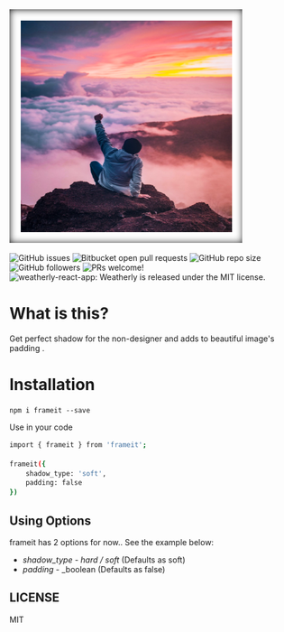  ![FrameIt](https://github.com/Uyadav207/frameit/blob/master/prototype.png)


![GitHub issues](https://img.shields.io/github/issues-raw/Uyadav207/frameit) ![Bitbucket open pull requests](https://img.shields.io/bitbucket/pr/Uyadav207/frameit) ![GitHub repo size](https://img.shields.io/github/repo-size/Uyadav207/frameit) ![GitHub followers](https://img.shields.io/github/followers/Uyadav207?style=social) <img src="https://img.shields.io/badge/PRs-welcome-brightgreen.svg" alt="PRs welcome!" /> <img src="https://img.shields.io/badge/license-MIT-blue.svg" alt="weatherly-react-app: Weatherly is released under the MIT license." />

# What is this?

Get perfect shadow for the non-designer and adds to beautiful image's padding .

# Installation

`npm i frameit --save`

Use in your code

```bash
import { frameit } from 'frameit';

frameit({
    shadow_type: 'soft',
    padding: false
})
```

## Using Options

frameit has 2 options for now.. See the example below:

* *shadow_type* - _hard / soft_ (Defaults as soft)
* *padding* - _boolean (Defaults as false)

## LICENSE

MIT 
